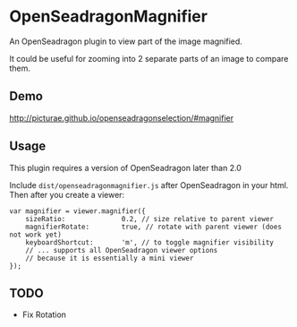 # OpenSeadragonMagnifier

An OpenSeadragon plugin to view part of the image magnified.

It could be useful for zooming into 2 separate parts of an image to compare them.

## Demo

http://picturae.github.io/openseadragonselection/#magnifier

## Usage

This plugin requires a version of OpenSeadragon later than 2.0

Include `dist/openseadragonmagnifier.js` after OpenSeadragon in your html. Then after you create a viewer:

    var magnifier = viewer.magnifier({
        sizeRatio:              0.2, // size relative to parent viewer
        magnifierRotate:        true, // rotate with parent viewer (does not work yet)
        keyboardShortcut:       'm', // to toggle magnifier visibility
        // ... supports all OpenSeadragon viewer options
        // because it is essentially a mini viewer
    });

## TODO

- Fix Rotation
